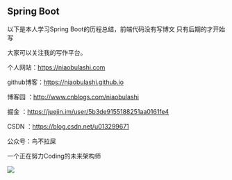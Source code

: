 ## Spring Boot

以下是本人学习Spring Boot的历程总结，前端代码没有写博文
只有后期的才开始写

大家可以关注我的写作平台。

个人网站：https://niaobulashi.com

github博客：https://niaobulashi.github.io

博客园 ：http://www.cnblogs.com/niaobulashi

掘金 ：https://juejin.im/user/5b3de9155188251aa0161fe4

CSDN ：https://blog.csdn.net/u013299671

公众号：鸟不拉屎

一个正在努力Coding的未来架构师

![](https://wx1.sinaimg.cn/mw690/a3d658ably1g4h8du5pjlj207607674s.jpg)